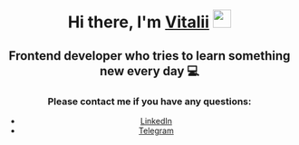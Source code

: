 <h1 align="center">Hi there, I'm <a href="https://piakasso.github.io/cv" target="_blank">Vitalii</a> 
<img src="https://github.com/blackcater/blackcater/raw/main/images/Hi.gif" height="32"/></h1>
<h2 align="center">Frontend developer who tries to learn something new every day 💻</h2>
<h3 align="center">Please contact me if you have any questions:</h3>
<ul  align="center">
  <li><a href="https://www.linkedin.com/in/piakasso" target="_blank">LinkedIn</a> </li>
  <li><a href="https://t.me/piakasso" target="_blank">Telegram</li>
</ul>




<!--
**Piakasso/Piakasso** is a ✨ _special_ ✨ repository because its `README.md` (this file) appears on your GitHub profile.

Here are some ideas to get you started:

- 🔭 I’m currently working on ...
- 🌱 I’m currently learning ...
- 👯 I’m looking to collaborate on ...
- 🤔 I’m looking for help with ...
- 💬 Ask me about ...
- 📫 How to reach me: ...
- 😄 Pronouns: ...
- ⚡ Fun fact: ...
-->
